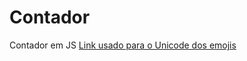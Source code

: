 # Contador
Contador em JS
<a href="https://unicode.org/emoji/charts-12.0/full-emoji-list.html">Link usado para o Unicode dos emojis</a>
